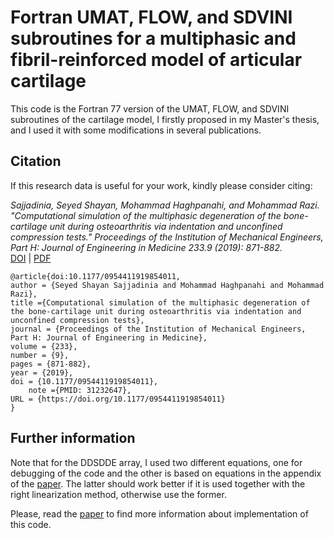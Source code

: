 # Fortran UMAT, FLOW, and SDVINI subroutines for a multiphasic and fibril-reinforced model of articular cartilage

This code is the Fortran 77 version of the UMAT, FLOW, and SDVINI subroutines of the cartilage model, I firstly proposed in my Master's thesis, and I used it with some modifications in several publications.

## Citation
If this research data is useful for your work, kindly please consider citing:

*Sajjadinia, Seyed Shayan, Mohammad Haghpanahi, and Mohammad Razi. "Computational simulation of the multiphasic degeneration of the bone-cartilage unit during osteoarthritis via indentation and unconfined compression tests." Proceedings of the Institution of Mechanical Engineers, Part H: Journal of Engineering in Medicine 233.9 (2019): 871-882.*<br/>[DOI](http://doi.org/10.1177/0954411919854011) | [PDF](https://shayansss.github.io/files/2019_09_preprint.pdf)

```
@article{doi:10.1177/0954411919854011,
author = {Seyed Shayan Sajjadinia and Mohammad Haghpanahi and Mohammad Razi},
title ={Computational simulation of the multiphasic degeneration of the bone-cartilage unit during osteoarthritis via indentation and unconfined compression tests},
journal = {Proceedings of the Institution of Mechanical Engineers, Part H: Journal of Engineering in Medicine},
volume = {233},
number = {9},
pages = {871-882},
year = {2019},
doi = {10.1177/0954411919854011},
    note ={PMID: 31232647},
URL = {https://doi.org/10.1177/0954411919854011}
}
```

## Further information
Note that for the DDSDDE array, I used two different equations, one for debugging of the code and the other is based on equations in the appendix of the [paper](https://shayansss.github.io/files/2019_09_preprint.pdf). The latter should work better if it is used together with the right linearization method, otherwise use the former.

Please, read the [paper](https://shayansss.github.io/files/2019_09_preprint.pdf) to find more information about implementation of this code.
